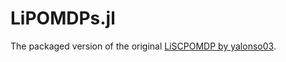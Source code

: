# LiPOMDPs.jl

The packaged version of the original [LiSCPOMDP by yalonso03](https://github.com/yalonso03/LiSCPOMDP). 